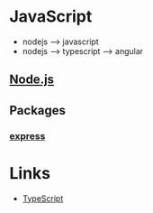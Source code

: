 # JavaScript

* nodejs --> javascript
* nodejs --> typescript --> angular

## [Node.js](./nodejs/README.md)

## Packages
### [express](./express/README.md)


# Links
* [TypeScript](https://github.com/milouyah/typescript/blob/main/README.md)